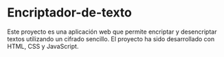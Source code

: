 # Encriptador-de-texto
Este proyecto es una aplicación web que permite encriptar y desencriptar textos utilizando un cifrado sencillo. El proyecto ha sido desarrollado con HTML, CSS y JavaScript.
